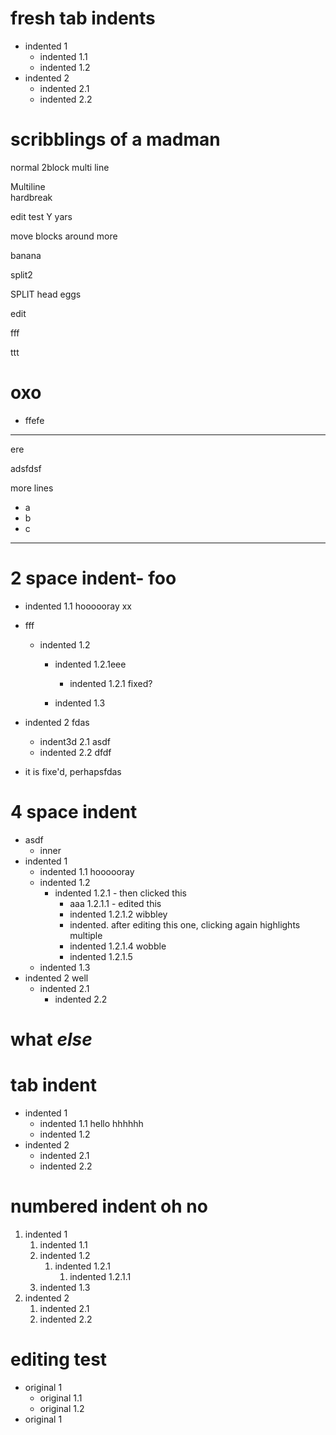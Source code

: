 # fresh tab indents

- indented 1
	- indented 1.1
	- indented 1.2
- indented 2
	- indented 2.1
	- indented 2.2

# scribblings of a madman

normal 2block
multi
line

Multiline  
hardbreak

edit test Y yars

move blocks around more

banana

split2

SPLIT head eggs

edit

fff

ttt

# oxo

- ffefe

---

ere

adsfdsf

more lines

- a
- b
- c

---

# 2 space indent- foo
- indented 1.1 hoooooray xx

- fff
  - indented 1.2
    - indented 1.2.1eee

        - indented 1.2.1 fixed?
    - indented 1.3
- indented 2 fdas
    - indent3d 2.1 asdf
    - indented 2.2 dfdf
- it is fixe'd, perhapsfdas

# 4 space indent

- asdf
    - inner
- indented 1
    - indented 1.1 hoooooray
    - indented 1.2
        - indented 1.2.1 - then clicked this
            - aaa 1.2.1.1 - edited this
            - indented 1.2.1.2 wibbley
            - indented. after editing this one, clicking again highlights multiple
            - indented 1.2.1.4 wobble
            - indented 1.2.1.5
    - indented 1.3
- indented 2 well
    - indented 2.1
      - indented 2.2

# what *else*
# tab indent

- indented 1
	- indented 1.1 hello hhhhhh
	- indented 1.2
- indented 2
	- indented 2.1
	- indented 2.2


# numbered indent oh no
1. indented 1
    1. indented 1.1
    1. indented 1.2
        1. indented 1.2.1
            1. indented 1.2.1.1
    1. indented 1.3
1. indented 2
    1. indented 2.1
    1. indented 2.2

# editing test

- original 1
    - original 1.1
    - original 1.2
- original 1
